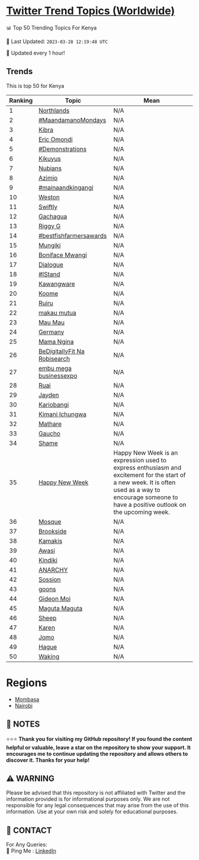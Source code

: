 [Twitter Trend Topics (Worldwide)](https://github.com/ErcinDedeoglu/Twitter-Trend-Topics)
==========


📊 Top 50 Trending Topics For Kenya

📆 Last Updated: `2023-03-28 12:19:48 UTC`

🔧 Updated every 1 hour!


## Trends

This is top 50 for Kenya

| Ranking | Topic | Mean |
| ------- | ------------ | ------------ |
| 1 | [Northlands](http://twitter.com/search?q=Northlands) | N/A |
| 2 | [#MaandamanoMondays](http://twitter.com/search?q=%23MaandamanoMondays) | N/A |
| 3 | [Kibra](http://twitter.com/search?q=Kibra) | N/A |
| 4 | [Eric Omondi](http://twitter.com/search?q=Eric+Omondi) | N/A |
| 5 | [#Demonstrations](http://twitter.com/search?q=%23Demonstrations) | N/A |
| 6 | [Kikuyus](http://twitter.com/search?q=Kikuyus) | N/A |
| 7 | [Nubians](http://twitter.com/search?q=Nubians) | N/A |
| 8 | [Azimio](http://twitter.com/search?q=Azimio) | N/A |
| 9 | [#mainaandkingangi](http://twitter.com/search?q=%23mainaandkingangi) | N/A |
| 10 | [Weston](http://twitter.com/search?q=Weston) | N/A |
| 11 | [Swiftly](http://twitter.com/search?q=Swiftly) | N/A |
| 12 | [Gachagua](http://twitter.com/search?q=Gachagua) | N/A |
| 13 | [Riggy G](http://twitter.com/search?q=Riggy+G) | N/A |
| 14 | [#bestfishfarmersawards](http://twitter.com/search?q=%23bestfishfarmersawards) | N/A |
| 15 | [Mungiki](http://twitter.com/search?q=Mungiki) | N/A |
| 16 | [Boniface Mwangi](http://twitter.com/search?q=Boniface+Mwangi) | N/A |
| 17 | [Dialogue](http://twitter.com/search?q=Dialogue) | N/A |
| 18 | [#IStand](http://twitter.com/search?q=%23IStand) | N/A |
| 19 | [Kawangware](http://twitter.com/search?q=Kawangware) | N/A |
| 20 | [Koome](http://twitter.com/search?q=Koome) | N/A |
| 21 | [Ruiru](http://twitter.com/search?q=Ruiru) | N/A |
| 22 | [makau mutua](http://twitter.com/search?q=makau+mutua) | N/A |
| 23 | [Mau Mau](http://twitter.com/search?q=Mau+Mau) | N/A |
| 24 | [Germany](http://twitter.com/search?q=Germany) | N/A |
| 25 | [Mama Ngina](http://twitter.com/search?q=Mama+Ngina) | N/A |
| 26 | [BeDigitallyFit Na Robisearch](http://twitter.com/search?q=BeDigitallyFit+Na+Robisearch) | N/A |
| 27 | [embu mega businessexpo](http://twitter.com/search?q=embu+mega+businessexpo) | N/A |
| 28 | [Ruai](http://twitter.com/search?q=Ruai) | N/A |
| 29 | [Jayden](http://twitter.com/search?q=Jayden) | N/A |
| 30 | [Kariobangi](http://twitter.com/search?q=Kariobangi) | N/A |
| 31 | [Kimani Ichungwa](http://twitter.com/search?q=Kimani+Ichungwa) | N/A |
| 32 | [Mathare](http://twitter.com/search?q=Mathare) | N/A |
| 33 | [Gaucho](http://twitter.com/search?q=Gaucho) | N/A |
| 34 | [Shame](http://twitter.com/search?q=Shame) | N/A |
| 35 | [Happy New Week](http://twitter.com/search?q=Happy+New+Week) | Happy New Week is an expression used to express enthusiasm and excitement for the start of a new week. It is often used as a way to encourage someone to have a positive outlook on the upcoming week. |
| 36 | [Mosque](http://twitter.com/search?q=Mosque) | N/A |
| 37 | [Brookside](http://twitter.com/search?q=Brookside) | N/A |
| 38 | [Kamakis](http://twitter.com/search?q=Kamakis) | N/A |
| 39 | [Awasi](http://twitter.com/search?q=Awasi) | N/A |
| 40 | [Kindiki](http://twitter.com/search?q=Kindiki) | N/A |
| 41 | [ANARCHY](http://twitter.com/search?q=ANARCHY) | N/A |
| 42 | [Sossion](http://twitter.com/search?q=Sossion) | N/A |
| 43 | [goons](http://twitter.com/search?q=goons) | N/A |
| 44 | [Gideon Moi](http://twitter.com/search?q=Gideon+Moi) | N/A |
| 45 | [Maguta Maguta](http://twitter.com/search?q=Maguta+Maguta) | N/A |
| 46 | [Sheep](http://twitter.com/search?q=Sheep) | N/A |
| 47 | [Karen](http://twitter.com/search?q=Karen) | N/A |
| 48 | [Jomo](http://twitter.com/search?q=Jomo) | N/A |
| 49 | [Hague](http://twitter.com/search?q=Hague) | N/A |
| 50 | [Waking](http://twitter.com/search?q=Waking) | N/A |



# Regions

* [Mombasa](</Kenya/Mombasa.md>)
* [Nairobi](</Kenya/Nairobi.md>)



## 📝 NOTES

⭐⭐⭐ **Thank you for visiting my GitHub repository! If you found the content helpful or valuable, leave a star on the repository to show your support. It encourages me to continue updating the repository and allows others to discover it. Thanks for your help!**


## ⚠️ WARNING

Please be advised that this repository is not affiliated with Twitter and the information provided is for informational purposes only. We are not responsible for any legal consequences that may arise from the use of this information. Use at your own risk and solely for educational purposes.


## 📨 CONTACT

 For Any Queries:  
            🏓 Ping Me : [LinkedIn](https://www.linkedin.com/in/ercindedeoglu/)
